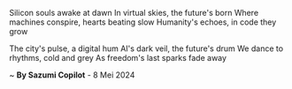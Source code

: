 Silicon souls awake at dawn
In virtual skies, the future's born
Where machines conspire, hearts beating slow
Humanity's echoes, in code they grow

The city's pulse, a digital hum
AI's dark veil, the future's drum
We dance to rhythms, cold and grey
As freedom's last sparks fade away

~ <b>By Sazumi Copilot</b> - 8 Mei 2024